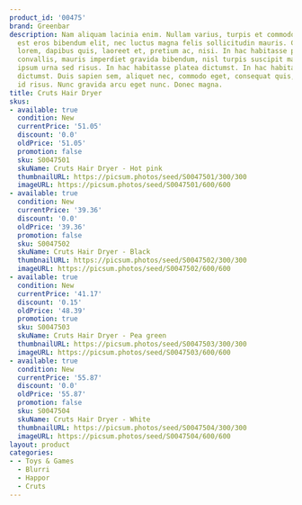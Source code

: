 ```yaml
---
product_id: '00475'
brand: Greenbar
description: Nam aliquam lacinia enim. Nullam varius, turpis et commodo pharetra,
  est eros bibendum elit, nec luctus magna felis sollicitudin mauris. Curabitur augue
  lorem, dapibus quis, laoreet et, pretium ac, nisi. In hac habitasse platea dictumst.Fusce
  convallis, mauris imperdiet gravida bibendum, nisl turpis suscipit mauris, sed placerat
  ipsum urna sed risus. In hac habitasse platea dictumst. In hac habitasse platea
  dictumst. Duis sapien sem, aliquet nec, commodo eget, consequat quis, neque. Quisque
  id risus. Nunc gravida arcu eget nunc. Donec magna.
title: Cruts Hair Dryer
skus:
- available: true
  condition: New
  currentPrice: '51.05'
  discount: '0.0'
  oldPrice: '51.05'
  promotion: false
  sku: S0047501
  skuName: Cruts Hair Dryer - Hot pink
  thumbnailURL: https://picsum.photos/seed/S0047501/300/300
  imageURL: https://picsum.photos/seed/S0047501/600/600
- available: true
  condition: New
  currentPrice: '39.36'
  discount: '0.0'
  oldPrice: '39.36'
  promotion: false
  sku: S0047502
  skuName: Cruts Hair Dryer - Black
  thumbnailURL: https://picsum.photos/seed/S0047502/300/300
  imageURL: https://picsum.photos/seed/S0047502/600/600
- available: true
  condition: New
  currentPrice: '41.17'
  discount: '0.15'
  oldPrice: '48.39'
  promotion: true
  sku: S0047503
  skuName: Cruts Hair Dryer - Pea green
  thumbnailURL: https://picsum.photos/seed/S0047503/300/300
  imageURL: https://picsum.photos/seed/S0047503/600/600
- available: true
  condition: New
  currentPrice: '55.87'
  discount: '0.0'
  oldPrice: '55.87'
  promotion: false
  sku: S0047504
  skuName: Cruts Hair Dryer - White
  thumbnailURL: https://picsum.photos/seed/S0047504/300/300
  imageURL: https://picsum.photos/seed/S0047504/600/600
layout: product
categories:
- - Toys & Games
  - Blurri
  - Happor
  - Cruts
---
```

